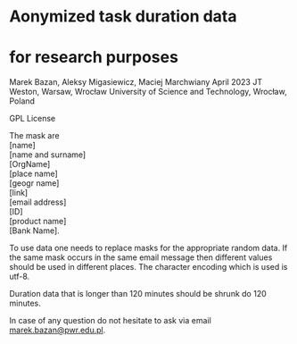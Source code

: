 
# Aonymized task duration data
# for research purposes

Marek Bazan, Aleksy Migasiewicz, Maciej Marchwiany
April 2023 JT Weston, Warsaw, Wrocław University of Science and Technology, Wrocław, Poland


GPL License

The mask are<br>
[name]<br>
[name and surname]<br>
[OrgName]<br>
[place name]<br>
[geogr name]<br>
[link]<br>
[email address]<br>
[ID]<br>
[product name]<br>
[Bank Name].<br>

To use data one needs to replace masks for the appropriate random data. If the same mask occurs in the same email message then
different values should be used in different places. The character encoding which is used is utf-8.

Duration data that is longer than 120 minutes should be shrunk do 120 minutes.

In case of any question do not hesitate to ask via email marek.bazan@pwr.edu.pl.
